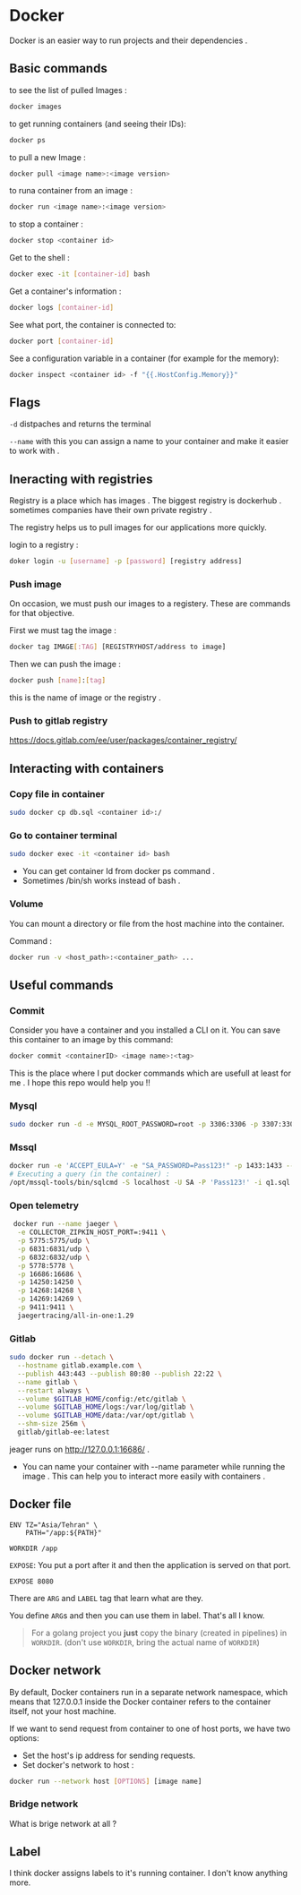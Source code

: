 # Docker

Docker is an easier way to run projects and their dependencies . 

## Basic commands

to see the list of pulled Images : 
```bash
docker images
```

to get running containers (and seeing their IDs):
```bash
docker ps
```

to pull a new Image :
```bash
docker pull <image name>:<image version>
```

to runa container from an image :
```bash
docker run <image name>:<image version>
```

to stop a container : 
```bash
docker stop <container id>
```

Get to the shell : 
```bash
docker exec -it [container-id] bash
```

Get a container's information : 
```bash
docker logs [container-id]
```

See what port, the container is connected to: 
```bash
docker port [container-id]
```

See a configuration variable in a container (for example for the memory): 
```bash
docker inspect <container id> -f "{{.HostConfig.Memory}}"
```

## Flags
`-d` distpaches and returns the terminal 

`--name` with this you can assign a name to your container and make it easier to work with . 



## Ineracting with registries 
Registry is a place which has images . The biggest registry is dockerhub . sometimes companies have their own private registry . 

The registry helps us to pull images for our applications more quickly.

login to a registry :
```bash
doker login -u [username] -p [password] [registry address]
```


### Push image
On occasion, we must push our images to a registery. These are commands for that objective.

First we must tag the image :
```bash
docker tag IMAGE[:TAG] [REGISTRYHOST/address to image]
```

Then we can push the image : 
```bash
docker push [name]:[tag]
```
this is the name of image or the registry . 

### Push to gitlab registry
https://docs.gitlab.com/ee/user/packages/container_registry/



## Interacting with containers
### Copy file in container
``` bash 
sudo docker cp db.sql <container id>:/
```
### Go to container terminal
```bash 
sudo docker exec -it <container id> bash
```

* You can get container Id from docker ps command .
* Sometimes /bin/sh works instead of bash . 



### Volume 

You can mount a directory or file from the host machine into the container.

Command : 
```bash
docker run -v <host_path>:<container_path> ...
```

## Useful commands

### Commit

Consider you have a container and you installed a CLI on it. You can save this container to an image by this command: 
```bash
docker commit <containerID> <image name>:<tag>
```

This is the place where I put docker commands which are usefull at least for me .
I hope this repo would help you !!

### Mysql
```bash 
sudo docker run -d -e MYSQL_ROOT_PASSWORD=root -p 3306:3306 -p 3307:3306 mariadb:10.2.14
```

### Mssql
```bash 
docker run -e 'ACCEPT_EULA=Y' -e "SA_PASSWORD=Pass123!" -p 1433:1433 --name sqlserver -d mcr.microsoft.com/mssql/server:latest
# Executing a query (in the container) :
/opt/mssql-tools/bin/sqlcmd -S localhost -U SA -P 'Pass123!' -i q1.sql 
```

### Open telemetry
```bash 
 docker run --name jaeger \
  -e COLLECTOR_ZIPKIN_HOST_PORT=:9411 \
  -p 5775:5775/udp \
  -p 6831:6831/udp \
  -p 6832:6832/udp \
  -p 5778:5778 \
  -p 16686:16686 \
  -p 14250:14250 \
  -p 14268:14268 \
  -p 14269:14269 \
  -p 9411:9411 \
  jaegertracing/all-in-one:1.29
```

### Gitlab
```bash
sudo docker run --detach \
  --hostname gitlab.example.com \
  --publish 443:443 --publish 80:80 --publish 22:22 \
  --name gitlab \
  --restart always \
  --volume $GITLAB_HOME/config:/etc/gitlab \
  --volume $GITLAB_HOME/logs:/var/log/gitlab \
  --volume $GITLAB_HOME/data:/var/opt/gitlab \
  --shm-size 256m \
  gitlab/gitlab-ee:latest
```

jeager runs on http://127.0.0.1:16686/ .

* You can name your container with --name parameter while running the image . This can help you to interact more easily with containers .


## Docker file 

```
ENV TZ="Asia/Tehran" \
    PATH="/app:${PATH}"
```

```
WORKDIR /app
```

`EXPOSE`: You put a port after it and then the application is served on that port.
```
EXPOSE 8080
```

There are `ARG` and `LABEL` tag that learn what are they. 

You define `ARG`s and then you can use them in label. That's all I know.

> For a golang project you **just** copy the binary (created in pipelines) in `WORKDIR`. (don't use `WORKDIR`, bring the actual name of `WORKDIR`)

## Docker network 

By default, Docker containers run in a separate network namespace, which means that 127.0.0.1 inside the Docker container refers to the container itself, not your host machine.

If we want to send request from container to one of host ports, we have two options: 
- Set the host's ip address for sending requests. 
- Set docker's network to host : 
```bash
docker run --network host [OPTIONS] [image name]
```

### Bridge network 

What is brige network at all ?

## Label

I think docker assigns labels to it's running container. I don't know anything more. 
